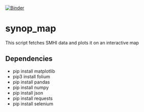 [![Binder](https://mybinder.org/badge_logo.svg)](https://mybinder.org/v2/gh/bclaremar/synop_map/HEAD)

# synop_map

This script fetches SMHI data and plots it on an interactive map

## Dependencies
-  pip install matplotlib
-  pip3 install folium
-  pip install pandas
-  pip install numpy
-  pip install json 
-  pip install requests 
-  pip install selenium
